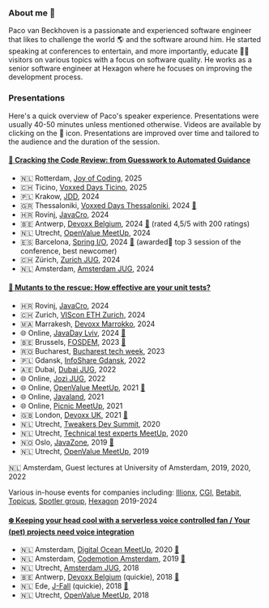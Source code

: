 
### About me 👋
Paco van Beckhoven is a passionate and experienced software engineer that likes to challenge the world 🌎 and the software around him.
He started speaking at conferences to entertain, and more importantly, educate 👨‍🏫 visitors on various topics with a focus on software quality.
He works as a senior software engineer at Hexagon where he focuses on improving the development process.

### Presentations 
Here's a quick overview of Paco's speaker experience. Presentations were usually 40-50 minutes unless mentioned otherwise. Videos are available by clicking on the 🎥 icon.
Presentations are improved over time and tailored to the audience and the duration of the session.

#### [🔎 Cracking the Code Review: from Guesswork to Automated Guidance](https://sessionize.com/s/paco-van-beckhoven/cracking-the-code-review-from-guesswork-to-automat/94888)
* 🇳🇱 Rotterdam, [Joy of Coding](https://joyofcoding.org/), 2025
* 🇨🇭 Ticino, [Voxxed Days Ticino](https://ticino.voxxeddays.com/talk/cracking-the-code-review/), 2025
* 🇵🇱 Krakow, [JDD](https://jdd.org.pl/lecture_2024/#id=94503), 2024
* 🇬🇷 Thessaloniki, [Voxxed Days Thessaloniki](https://voxxeddays.com/thessaloniki/schedule/talk/?id=1327), 2024 [🎥](https://www.youtube.com/watch?v=A-20bqSU3tg&t=1834s&ab_channel=Devoxx)
* 🇭🇷 Rovinj, [JavaCro](https://2024.javacro.hr/eng/Speakers2), 2024
* 🇧🇪 Antwerp, [Devoxx Belgium](https://devoxx.be/talk/?id=4402), 2024 [🎥](https://youtu.be/uBkPBLt03eE?si=Vk4ocWcxgYkVonhj&t=528) (rated 4,5/5 with 200 ratings) 
* 🇳🇱 Utrecht, [OpenValue MeetUp](https://www.meetup.com/openvalue/events/300867711/), 2024
* 🇪🇸 Barcelona, [Spring I/O](https://2024.springio.net/sessions/cracking-the-code-review-from-guesswork-to-automated-guidance/), 2024 [🎥](https://youtu.be/i5d2s0BTBjI?si=VLdX6VXoMaU1GeZQ) (awarded🥉 top 3 session of the conference, best newcomer)
* 🇨🇭 Zürich, [Zurich JUG](https://www.jug.ch/html/events/2024/code_review.html), 2024
* 🇳🇱 Amsterdam, [Amsterdam JUG](https://www.meetup.com/amsterdam-java-user-group/events/300068976/), 2024

#### [🐛 Mutants to the rescue: How effective are your unit tests?](https://sessionize.com/s/paco-van-beckhoven/mutants-to-the-rescue-how-effective-are-your-unit-/94887)
* 🇭🇷 Rovinj, [JavaCro](https://2024.javacro.hr/eng/Speakers2), 2024
* 🇨🇭 Zurich, [VIScon ETH Zurich](https://viscon.vis.ethz.ch/2024), 2024
* 🇲🇦 Marrakesh, [Devoxx Marrokko](https://devoxx.ma/talk/?id=1255), 2024
* 🌐 Online, [JavaDay Lviv](https://www.javaday.org.ua/program-2024-online), 2024 [🎥](https://www.youtube.com/live/viHz8ODltsU?si=ZVCEh8ol-Qaino0c&t=23981)
* 🇧🇪 Brussels, [FOSDEM](https://archive.fosdem.org/2023/schedule/event/mutation_testing/), 2023 [🎥](https://archive.fosdem.org/2023/schedule/event/mutation_testing/)
* 🇷🇴 Bucharest, [Bucharest tech week](https://www.techweek.ro/post/here-s-to-software-architecture-summit-2023-and-the-best-moments-of-it), 2023
* 🇵🇱 Gdansk, [InfoShare Gdansk](https://dev.infoshare.pl/poprzednie-edycje/2022/#speaker_lecture_5), 2022
* 🇦🇪 Dubai, [Dubai JUG](https://www.meetup.com/meetup-group-otgagdwa/events/286890463), 2022
* 🌐 Online, [Jozi JUG](https://www.meetup.com/jozi-jug/events/287615296/), 2022 
* 🌐 Online, [OpenValue MeetUp](https://www.meetup.com/openvalue/events/276303630/), 2021 [🎥](https://www.youtube.com/watch?v=kPj8SMXkm94&t=918s&ab_channel=OpenValue)
* 🌐 Online, [Javaland](https://meine.doag.org/event/id.77/agenda.1/#eventDay.1615849200), 2021
* 🌐 Online, [Picnic MeetUp](https://www.meetup.com/meetinup-picnic/events/281967669/), 2021
* 🇬🇧 London, [Devoxx UK](https://www.devoxx.co.uk/), 2021 [🎥](https://www.youtube.com/watch?v=xhggFUwY6MU&ab_channel=DevoxxUK)
* 🇳🇱 Utrecht, [Tweakers Dev Summit](https://tweakers.net/partners/developerssummit2020/1098/pacovanbeckhoven/), 2020
* 🇳🇱 Utrecht, [Technical test experts MeetUp](https://www.meetup.com/Technical-Test-Experts-Nederland/events/272719232/), 2020
* 🇳🇴 Oslo, [JavaZone](https://2019.javazone.no/program/31d05e05-4928-40d5-ba63-4fd64bf8798c), 2019 [🎥](https://vimeo.com/362761953)
* 🇳🇱 Utrecht, [OpenValue MeetUp](https://www.meetup.com/openvalue/events/263218108/), 2019

🇳🇱 Amsterdam, Guest lectures at University of Amsterdam, 2019, 2020, 2022

Various in-house events for companies including: 
[Illionx](https://www.ilionx.com/en/), [CGI](https://www.cgi.com/nl/nl), [Betabit](https://www.betabit.nl/), [Topicus](https://topicus.com/), [Spotler group](https://spotlergroup.com/), [Hexagon](https://hexagon.com/) 2019-2024

#### [❄️ Keeping your head cool with a serverless voice controlled fan / Your (pet) projects need voice integration](https://sessionize.com/s/paco-van-beckhoven/your-pet-projects-need-voice-integration/94889)

* 🇳🇱 Amsterdam, [Digital Ocean MeetUp](https://www.meetup.com/DigitalOceanAmsterdam/), 2020 [🎥](https://www.youtube.com/live/96g8L6DsXw0?si=IeOcfNd9bxVt1Uy9&t=4060)
* 🇳🇱 Amsterdam, [Codemotion Amsterdam](https://events.codemotion.com/conferences/amsterdam/2019/wp-content/themes/event/detail-talk5aae.html?detail=11786), 2019 [🎥](https://talks.codemotion.com/keeping-your-head-cool-with-a-serverless)
* 🇳🇱 Utrecht, [Amsterdam JUG](https://www.meetup.com/Amsterdam-Java-User-Group/events/256497068/), 2018 
* 🇧🇪 Antwerp, [Devoxx Belgium](https://devoxx.be/) (quickie), 2018 [🎥](https://www.youtube.com/watch?v=BBQaRU4kn8w&ab_channel=Devoxx)
* 🇳🇱 Ede, [J-Fall](https://jfall.nl/) (quickie), 2018 [🎥](https://www.youtube.com/watch?v=xW10krQ-hNU&ab_channel=NLJUG)
* 🇳🇱 Utrecht, [OpenValue MeetUp](https://www.meetup.com/openvalue/events/253201522/), 2018 
